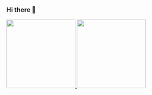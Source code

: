 ### Hi there 👋

<a href="https://github.com/AVS1508">
  <img height="180em" src="https://github-readme-stats.vercel.app/api?username=DaniloCaro&theme=dark&show_icons=true" />
  <img height="180em" src="https://github-readme-stats.vercel.app/api/top-langs/?username=DaniloCaro&theme=dark&layout=compact" />
</a>
